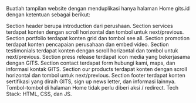 Buatlah tampilan website dengan menduplikasi hanya halaman Home gits.id dengan ketentuan sebagai berikut:

Section header berupa introduction dari perushaan.
Section services terdapat konten dengan scroll horizontal dan tombol untuk next/previous.
Section portfolio terdapat konten grid dan tombol see all.
Section promotion terdapat konten pencapaian perusahaan dan embed video.
Section testimonials terdapat konten dengan scroll horizontal dan tombol untuk next/previous.
Section press release terdapat icon media yang bekerjasama dengan GITS.
Section contact terdapat form hubungi kami, maps, dan informasi kontak GITS.
Section our products terdapat konten dengan scroll horizontal dan tombol untuk next/previous.
Section footer terdapat konten sertifikasi yang diraih GITS, sign up news letter, dan informasi lainnya.
Tombol-tombol di halaman Home tidak perlu diberi aksi / redirect.
Tech Stack: HTML, CSS, dan JS.
